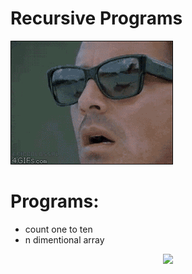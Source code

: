 # Recursive Programs 

![GIF](/images/recursive.gif)

# Programs:

* count one to ten
* n dimentional array

<p align="center" width="100%">
    <img width="33%" src="https://i.stack.imgur.com/RJj4x.png"> 
</p>
